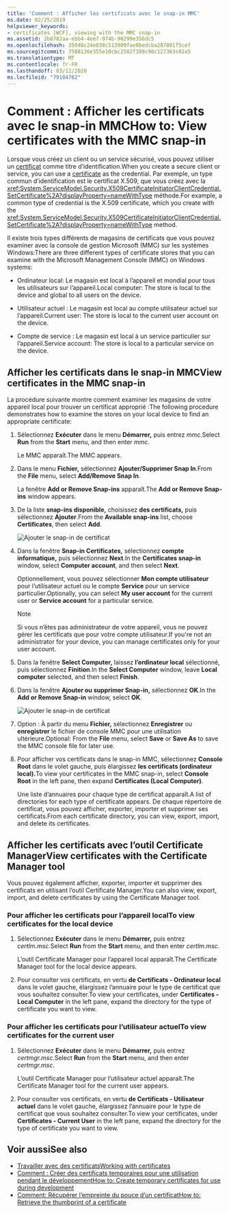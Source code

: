 ```yaml
---
title: 'Comment : Afficher les certificats avec le snap-in MMC'
ms.date: 02/25/2019
helpviewer_keywords:
- certificates [WCF], viewing with the MMC snap-in
ms.assetid: 2b8782aa-ebb4-4ee7-974b-90299e356dc5
ms.openlocfilehash: 35048c24e838c513909fae8bedcba287001f5cef
ms.sourcegitcommit: 7588136e355e10cbc2582f389c90c127363c02a5
ms.translationtype: MT
ms.contentlocale: fr-FR
ms.lasthandoff: 03/12/2020
ms.locfileid: "79184782"
---
```

# <a name="how-to-view-certificates-with-the-mmc-snap-in"></a><span data-ttu-id="c2f2c-102">Comment : Afficher les certificats avec le snap-in MMC</span><span class="sxs-lookup"><span data-stu-id="c2f2c-102">How to: View certificates with the MMC snap-in</span></span>
<span data-ttu-id="c2f2c-103">Lorsque vous créez un client ou un service sécurisé, vous pouvez utiliser un [certificat](working-with-certificates.md) comme titre d’identification.</span><span class="sxs-lookup"><span data-stu-id="c2f2c-103">When you create a secure client or service, you can use a [certificate](working-with-certificates.md) as the credential.</span></span> <span data-ttu-id="c2f2c-104">Par exemple, un type commun d’identification est le certificat X.509, que vous créez avec la <xref:System.ServiceModel.Security.X509CertificateInitiatorClientCredential.SetCertificate%2A?displayProperty=nameWithType> méthode.</span><span class="sxs-lookup"><span data-stu-id="c2f2c-104">For example, a common type of credential is the X.509 certificate, which you create with the <xref:System.ServiceModel.Security.X509CertificateInitiatorClientCredential.SetCertificate%2A?displayProperty=nameWithType> method.</span></span>

<span data-ttu-id="c2f2c-105">Il existe trois types différents de magasins de certificats que vous pouvez examiner avec la console de gestion Microsoft (MMC) sur les systèmes Windows:</span><span class="sxs-lookup"><span data-stu-id="c2f2c-105">There are three different types of certificate stores that you can examine with the Microsoft Management Console (MMC) on Windows systems:</span></span>

- <span data-ttu-id="c2f2c-106">Ordinateur local: Le magasin est local à l’appareil et mondial pour tous les utilisateurs sur l’appareil.</span><span class="sxs-lookup"><span data-stu-id="c2f2c-106">Local computer: The store is local to the device and global to all users on the device.</span></span>

- <span data-ttu-id="c2f2c-107">Utilisateur actuel : Le magasin est local au compte utilisateur actuel sur l’appareil.</span><span class="sxs-lookup"><span data-stu-id="c2f2c-107">Current user: The store is local to the current user account on the device.</span></span>

- <span data-ttu-id="c2f2c-108">Compte de service : Le magasin est local à un service particulier sur l’appareil.</span><span class="sxs-lookup"><span data-stu-id="c2f2c-108">Service account: The store is local to a particular service on the device.</span></span>

## <a name="view-certificates-in-the-mmc-snap-in"></a><span data-ttu-id="c2f2c-109">Afficher les certificats dans le snap-in MMC</span><span class="sxs-lookup"><span data-stu-id="c2f2c-109">View certificates in the MMC snap-in</span></span>

<span data-ttu-id="c2f2c-110">La procédure suivante montre comment examiner les magasins de votre appareil local pour trouver un certificat approprié :</span><span class="sxs-lookup"><span data-stu-id="c2f2c-110">The following procedure demonstrates how to examine the stores on your local device to find an appropriate certificate:</span></span>
  
1. <span data-ttu-id="c2f2c-111">Sélectionnez **Exécuter** dans le menu **Démarrer,** puis entrez *mmc*.</span><span class="sxs-lookup"><span data-stu-id="c2f2c-111">Select **Run** from the **Start** menu, and then enter *mmc*.</span></span>

    <span data-ttu-id="c2f2c-112">Le MMC apparaît.</span><span class="sxs-lookup"><span data-stu-id="c2f2c-112">The MMC appears.</span></span>
  
2. <span data-ttu-id="c2f2c-113">Dans le menu **Fichier,** sélectionnez **Ajouter/Supprimer Snap In**.</span><span class="sxs-lookup"><span data-stu-id="c2f2c-113">From the **File** menu, select **Add/Remove Snap In**.</span></span>

    <span data-ttu-id="c2f2c-114">La fenêtre **Add or Remove Snap-ins** apparaît.</span><span class="sxs-lookup"><span data-stu-id="c2f2c-114">The **Add or Remove Snap-ins** window appears.</span></span>
  
3. <span data-ttu-id="c2f2c-115">De la liste **snap-ins disponible,** choisissez **des certificats,** puis sélectionnez **Ajouter**.</span><span class="sxs-lookup"><span data-stu-id="c2f2c-115">From the **Available snap-ins** list, choose **Certificates**, then select **Add**.</span></span>  

    ![Ajouter le snap-in de certificat](./media/mmc-add-certificate-snap-in.png)
  
4. <span data-ttu-id="c2f2c-117">Dans la fenêtre **Snap-in Certificates,** sélectionnez **compte informatique,** puis sélectionnez **Next**.</span><span class="sxs-lookup"><span data-stu-id="c2f2c-117">In the **Certificates snap-in** window, select **Computer account**, and then select **Next**.</span></span>
  
    <span data-ttu-id="c2f2c-118">Optionnellement, vous pouvez sélectionner **Mon compte utilisateur** pour l’utilisateur actuel ou le compte **Service** pour un service particulier.</span><span class="sxs-lookup"><span data-stu-id="c2f2c-118">Optionally, you can select **My user account** for the current user or **Service account** for a particular service.</span></span>

    > [!NOTE]
    > <span data-ttu-id="c2f2c-119">Si vous n’êtes pas administrateur de votre appareil, vous ne pouvez gérer les certificats que pour votre compte utilisateur.</span><span class="sxs-lookup"><span data-stu-id="c2f2c-119">If you're not an administrator for your device, you can manage certificates only for your user account.</span></span>
  
5. <span data-ttu-id="c2f2c-120">Dans la fenêtre **Select Computer,** laissez **l’ordinateur local** sélectionné, puis sélectionnez **Finition**.</span><span class="sxs-lookup"><span data-stu-id="c2f2c-120">In the **Select Computer** window, leave **Local computer** selected, and then select **Finish**.</span></span>  
  
6. <span data-ttu-id="c2f2c-121">Dans la fenêtre **Ajouter ou supprimer Snap-in,** sélectionnez **OK**.</span><span class="sxs-lookup"><span data-stu-id="c2f2c-121">In the **Add or Remove Snap-in** window, select **OK**.</span></span>  
  
    ![Ajouter le snap-in de certificat](./media/mmc-certificate-snap-in-selected.png)

7. <span data-ttu-id="c2f2c-123">Option : À partir du menu **Fichier,** sélectionnez **Enregistrer** ou **enregistrer** le fichier de console MMC pour une utilisation ultérieure.</span><span class="sxs-lookup"><span data-stu-id="c2f2c-123">Optional: From the **File** menu, select **Save** or **Save As** to save the MMC console file for later use.</span></span>  

8. <span data-ttu-id="c2f2c-124">Pour afficher vos certificats dans le snap-in MMC, sélectionnez **Console Root** dans le volet gauche, puis élargissez **les certificats (ordinateur local).**</span><span class="sxs-lookup"><span data-stu-id="c2f2c-124">To view your certificates in the MMC snap-in, select **Console Root** in the left pane, then expand **Certificates (Local Computer)**.</span></span>

    <span data-ttu-id="c2f2c-125">Une liste d’annuaires pour chaque type de certificat apparaît.</span><span class="sxs-lookup"><span data-stu-id="c2f2c-125">A list of directories for each type of certificate appears.</span></span> <span data-ttu-id="c2f2c-126">De chaque répertoire de certificat, vous pouvez afficher, exporter, importer et supprimer ses certificats.</span><span class="sxs-lookup"><span data-stu-id="c2f2c-126">From each certificate directory, you can view, export, import, and delete its certificates.</span></span>

## <a name="view-certificates-with-the-certificate-manager-tool"></a><span data-ttu-id="c2f2c-127">Afficher les certificats avec l’outil Certificate Manager</span><span class="sxs-lookup"><span data-stu-id="c2f2c-127">View certificates with the Certificate Manager tool</span></span>

<span data-ttu-id="c2f2c-128">Vous pouvez également afficher, exporter, importer et supprimer des certificats en utilisant l’outil Certificate Manager.</span><span class="sxs-lookup"><span data-stu-id="c2f2c-128">You can also view, export, import, and delete certificates by using the Certificate Manager tool.</span></span>

### <a name="to-view-certificates-for-the-local-device"></a><span data-ttu-id="c2f2c-129">Pour afficher les certificats pour l’appareil local</span><span class="sxs-lookup"><span data-stu-id="c2f2c-129">To view certificates for the local device</span></span>

1. <span data-ttu-id="c2f2c-130">Sélectionnez **Exécuter** dans le menu **Démarrer,** puis entrez *certlm.msc*.</span><span class="sxs-lookup"><span data-stu-id="c2f2c-130">Select **Run** from the **Start** menu, and then enter *certlm.msc*.</span></span>

    <span data-ttu-id="c2f2c-131">L’outil Certificate Manager pour l’appareil local apparaît.</span><span class="sxs-lookup"><span data-stu-id="c2f2c-131">The Certificate Manager tool for the local device appears.</span></span>
  
2. <span data-ttu-id="c2f2c-132">Pour consulter vos certificats, en vertu **de Certificats - Ordinateur local** dans le volet gauche, élargissez l’annuaire pour le type de certificat que vous souhaitez consulter.</span><span class="sxs-lookup"><span data-stu-id="c2f2c-132">To view your certificates, under **Certificates - Local Computer** in the left pane, expand the directory for the type of certificate you want to view.</span></span>

### <a name="to-view-certificates-for-the-current-user"></a><span data-ttu-id="c2f2c-133">Pour afficher les certificats pour l’utilisateur actuel</span><span class="sxs-lookup"><span data-stu-id="c2f2c-133">To view certificates for the current user</span></span>

1. <span data-ttu-id="c2f2c-134">Sélectionnez **Exécuter** dans le menu **Démarrer,** puis entrez *certmgr.msc*.</span><span class="sxs-lookup"><span data-stu-id="c2f2c-134">Select **Run** from the **Start** menu, and then enter *certmgr.msc*.</span></span>

    <span data-ttu-id="c2f2c-135">L’outil Certificate Manager pour l’utilisateur actuel apparaît.</span><span class="sxs-lookup"><span data-stu-id="c2f2c-135">The Certificate Manager tool for the current user appears.</span></span>
  
2. <span data-ttu-id="c2f2c-136">Pour consulter vos certificats, en vertu **de Certificats - Utilisateur actuel** dans le volet gauche, élargissez l’annuaire pour le type de certificat que vous souhaitez consulter.</span><span class="sxs-lookup"><span data-stu-id="c2f2c-136">To view your certificates, under **Certificates - Current User** in the left pane, expand the directory for the type of certificate you want to view.</span></span>

## <a name="see-also"></a><span data-ttu-id="c2f2c-137">Voir aussi</span><span class="sxs-lookup"><span data-stu-id="c2f2c-137">See also</span></span>

- [<span data-ttu-id="c2f2c-138">Travailler avec des certificats</span><span class="sxs-lookup"><span data-stu-id="c2f2c-138">Working with certificates</span></span>](working-with-certificates.md)
- [<span data-ttu-id="c2f2c-139">Comment : Créer des certificats temporaires pour une utilisation pendant le développement</span><span class="sxs-lookup"><span data-stu-id="c2f2c-139">How to: Create temporary certificates for use during development</span></span>](how-to-create-temporary-certificates-for-use-during-development.md)
- [<span data-ttu-id="c2f2c-140">Comment: Récupérer l’empreinte du pouce d’un certificat</span><span class="sxs-lookup"><span data-stu-id="c2f2c-140">How to: Retrieve the thumbprint of a certificate</span></span>](how-to-retrieve-the-thumbprint-of-a-certificate.md)
